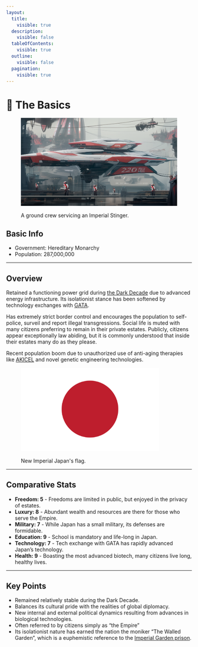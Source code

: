 ```yaml
---
layout:
  title:
    visible: true
  description:
    visible: false
  tableOfContents:
    visible: true
  outline:
    visible: false
  pagination:
    visible: true
---
```


# 🔵 The Basics

<figure><img src="../../.gitbook/assets/newimperialjapan-038sfg8.png" alt=""><figcaption><p>A ground crew servicing an Imperial Stinger.</p></figcaption></figure>

## Basic Info

* Government: Hereditary Monarchy
* Population: 287,000,000

***

## Overview

Retained a functioning power grid during [the Dark Decade](../history/the-dark-decade.md) due to advanced energy infrastructure. Its isolationist stance has been softened by technology exchanges with [GATA](../gata/).

Has extremely strict border control and encourages the population to self-police, surveil and report illegal transgressions. Social life is muted with many citizens preferring to remain in their private estates. Publicly, citizens appear exceptionally law abiding, but it is commonly understood that inside their estates many do as they please.

Recent population boom due to unauthorized use of anti-aging therapies like [AKICEL](../gata/enterprise/akicel.md) and novel genetic engineering technologies.

<figure><img src="../../.gitbook/assets/flag-japan.png" alt="" width="375"><figcaption><p>New Imperial Japan's flag.</p></figcaption></figure>

***

## Comparative Stats

* **Freedom: 5** - Freedoms are limited in public, but enjoyed in the privacy of estates.
* **Luxury: 8** - Abundant wealth and resources are there for those who serve the Empire.
* **Military: 7** - While Japan has a small military, its defenses are formidable.
* **Education: 9** - School is mandatory and life-long in Japan.
* **Technology: 7** - Tech exchange with GATA has rapidly advanced Japan’s technology.
* **Health: 9** - Boasting the most advanced biotech, many citizens live long, healthy lives.

***

## Key Points

* Remained relatively stable during the Dark Decade.
* Balances its cultural pride with the realities of global diplomacy.
* New internal and external political dynamics resulting from advances in biological technologies.
* Often referred to by citizens simply as “the Empire”
* Its isolationist nature has earned the nation the moniker “The Walled Garden”, which is a euphemistic reference to the [Imperial Garden prison](law-and-order/the-walled-garden.md).
